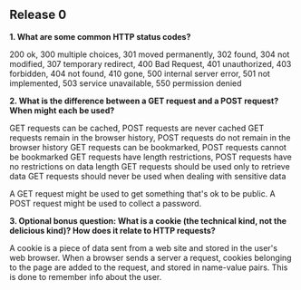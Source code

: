 ## Release 0

**1. What are some common HTTP status codes?**
  
  200 ok, 300 multiple choices, 301 moved permanently, 302 found, 304 not modified, 307 temporary redirect, 400 Bad Request, 401 unauthorized, 403 forbidden, 404 not found, 410 gone, 500 internal server error, 501 not implemented, 503 service unavailable, 550 permission denied

**2. What is the difference between a GET request and a POST request? When might each be used?**

GET requests can be cached, POST requests are never cached
GET requests remain in the browser history, POST requests do not remain in the browser history
GET requests can be bookmarked, POST requests cannot be bookmarked
GET requests have length restrictions, POST requests have no restrictions on data length
GET requests should be used only to retrieve data
GET requests should never be used when dealing with sensitive data

A GET request might be used to get something that's ok to be public.
A POST request might be used to collect a password.

**3. Optional bonus question: What is a cookie (the technical kind, not the delicious kind)? How does it relate to HTTP requests?**

A cookie is a piece of data sent from a web site and stored in the user's web browser.  When a browser sends a server a request, cookies belonging to the page are added to the request, and stored in name-value pairs.  This is done to remember info about the user. 
